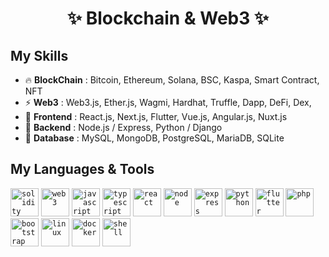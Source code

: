 <h1 align="center">
  ✨ Blockchain & Web3 ✨
</h1>

## My Skills
- 🔥 <b>BlockChain</b> : Bitcoin, Ethereum, Solana, BSC, Kaspa, Smart Contract, NFT
- ⚡ <b>Web3</b> : Web3.js, Ether.js, Wagmi, Hardhat, Truffle, Dapp, DeFi, Dex,
- 🌈 <b>Frontend</b> : React.js, Next.js, Flutter, Vue.js, Angular.js, Nuxt.js
- 🔭 <b>Backend</b> : Node.js / Express, Python / Django
- 🌱 <b>Database</b> : MySQL, MongoDB, PostgreSQL, MariaDB, SQLite

## My Languages & Tools
<code><img height="45" src="https://img.icons8.com/?size=100&id=0euWhhGcJjPm&format=png&color=000000" alt="solidity"></code>
<code><img height="45" src="https://img.icons8.com/?size=100&id=aty46CDE8eFN&format=png&color=000000" alt="web3"></code>
<code><img height="45" src="https://img.icons8.com/?size=100&id=laVIsJnTtYoj&format=png&color=000000" alt="javascript"></code>
<code><img height="45" src="https://img.icons8.com/?size=100&id=HcQEdKCkXUs3&format=png&color=000000" alt="typescript"></code>
<code><img height="45" src="https://img.icons8.com/?size=100&id=wPohyHO_qO1a&format=png&color=000000" alt="react"></code>
<code><img height="45" src="https://img.icons8.com/?size=100&id=54087&format=png&color=000000" alt="node"></code>
<code><img height="45" src="https://img.icons8.com/?size=100&id=9Gfx4Dfxl0JK&format=png&color=000000" alt="express"></code>
<code><img height="45" src="https://img.icons8.com/?size=100&id=hGdCwhSHUe6L&format=png&color=000000" alt="python"></code>
<code><img height="45" src="https://img.icons8.com/?size=100&id=pCvIfmctRaY8&format=png&color=000000" alt="flutter"></code>
<code><img height="45" src="https://img.icons8.com/?size=100&id=121462&format=png&color=000000" alt="php"></code>
<code><img height="45" src="https://img.icons8.com/?size=100&id=ZMc42tPbG32H&format=png&color=000000" alt="bootstrap"></code>
<code><img height="45" src="https://img.icons8.com/?size=100&id=HF4xGsjDERHf&format=png&color=000000" alt="linux"></code>
<code><img height="45" src="https://img.icons8.com/?size=100&id=zFAYIdFZlGxP&format=png&color=000000" alt="docker"></code>
<code><img height="45" src="https://img.icons8.com/?size=100&id=44486&format=png&color=000000" alt="shell"></code>
<!-- <code><img height="45" src="" alt="skill"></code> -->
